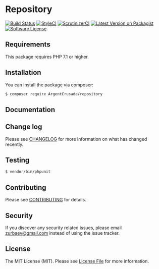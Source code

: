 # Repository

[![Build Status][ico-travis]][link-travis]
[![StyleCI][ico-styleci]][link-styleci]
[![ScrutinizerCI][ico-scrutinizer]][link-scrutinizer]
[![Latest Version on Packagist][ico-version]][link-packagist]
[![Software License][ico-license]](LICENSE.md)

## Requirements
This package requires PHP 7.1 or higher.

## Installation

You can install the package via composer:

``` bash
$ composer require ArgentCrusade/repository
```

## Documentation

## Change log

Please see [CHANGELOG](CHANGELOG.md) for more information on what has changed recently.

## Testing

``` bash
$ vendor/bin/phpunit
```

## Contributing

Please see [CONTRIBUTING](CONTRIBUTING.md) for details.

## Security

If you discover any security related issues, please email zurbaev@gmail.com instead of using the issue tracker.

## License

The MIT License (MIT). Please see [License File](LICENSE.md) for more information.

[ico-version]: https://poser.pugx.org/ArgentCrusade/repository/version?format=flat
[ico-license]: https://poser.pugx.org/ArgentCrusade/repository/license?format=flat
[ico-travis]: https://api.travis-ci.org/ArgentCrusade/repository.svg?branch=master
[ico-styleci]: https://styleci.io/repos/169709934/shield?branch=master&style=flat
[ico-scrutinizer]: https://scrutinizer-ci.com/g/ArgentCrusade/repository/badges/quality-score.png?b=master

[link-packagist]: https://packagist.org/packages/ArgentCrusade/repository
[link-travis]: https://travis-ci.org/ArgentCrusade/repository
[link-styleci]: https://styleci.io/repos/169709934
[link-scrutinizer]: https://scrutinizer-ci.com/g/ArgentCrusade/repository/
[link-author]: https://github.com/tzurbaev
